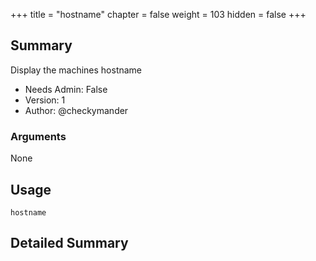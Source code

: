 +++
title = "hostname"
chapter = false
weight = 103
hidden = false
+++

## Summary
Display the machines hostname
  
- Needs Admin: False  
- Version: 1  
- Author: @checkymander  

### Arguments
None

## Usage

```
hostname
```

## Detailed Summary
